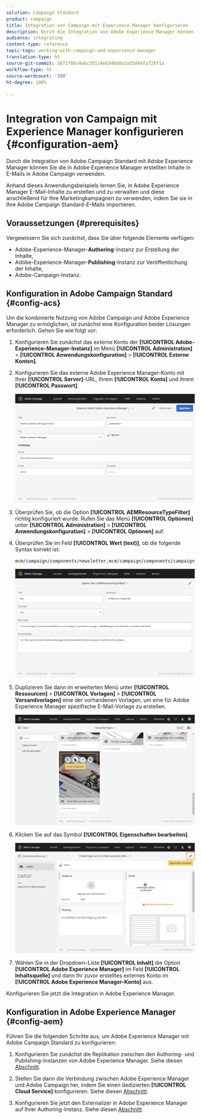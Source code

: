 ```yaml
---
solution: Campaign Standard
product: campaign
title: Integration von Campaign mit Experience Manager konfigurieren
description: Durch die Integration von Adobe Experience Manager können Sie Inhalte direkt in AEM erstellen und später in Adobe Campaign verwenden.
audience: integrating
content-type: reference
topic-tags: working-with-campaign-and-experience-manager
translation-type: ht
source-git-commit: 3672f0bc4ebc551c4eb34660a3a55d44fa726f1a
workflow-type: ht
source-wordcount: '380'
ht-degree: 100%

---
```



# Integration von Campaign mit Experience Manager konfigurieren {#configuration-aem}

Durch die Integration von Adobe Campaign Standard mit Adobe Experience Manager können Sie die in Adobe Experience Manager erstellten Inhalte in E-Mails in Adobe Campaign verwenden.

Anhand dieses Anwendungsbeispiels lernen Sie, in Adobe Experience Manager E-Mail-Inhalte zu erstellen und zu verwalten und diese anschließend für Ihre Marketingkampagnen zu verwenden, indem Sie sie in Ihre Adobe Campaign Standard-E-Mails importieren.

## Voraussetzungen {#prerequisites}

Vergewissern Sie sich zunächst, dass Sie über folgende Elemente verfügen:

* Adobe-Experience-Manager-**Authoring**-Instanz zur Erstellung der Inhalte,
* Adobe-Experience-Manager-**Publishing**-Instanz zur Veröffentlichung der Inhalte,
* Adobe-Campaign-Instanz.

## Konfiguration in Adobe Campaign Standard {#config-acs}

Um die kombinierte Nutzung von Adobe Campaign und Adobe Experience Manager zu ermöglichen, ist zunächst eine Konfiguration beider Lösungen erforderlich.
Gehen Sie wie folgt vor:

1. Konfigurieren Sie zunächst das externe Konto der **[!UICONTROL Adobe-Experience-Manager-Instanz]** im Menü **[!UICONTROL Administration]** > **[!UICONTROL Anwendungskonfiguration]** > **[!UICONTROL Externe Konten]**.

1. Konfigurieren Sie das externe Adobe Experience Manager-Konto mit Ihrer **[!UICONTROL Server]**-URL, Ihrem **[!UICONTROL Konto]** und Ihrem **[!UICONTROL Passwort]**.

   ![](assets/aem_1.png)

1. Überprüfen Sie, ob die Option **[!UICONTROL AEMResourceTypeFilter]** richtig konfiguriert wurde. Rufen Sie das Menü **[!UICONTROL Optionen]** unter **[!UICONTROL Administration]** > **[!UICONTROL Anwendungskonfiguration]** > **[!UICONTROL Optionen]** auf.

1. Überprüfen Sie im Feld **[!UICONTROL Wert (text)]**, ob die folgende Syntax korrekt ist:

   ```
   mcm/campaign/components/newsletter,mcm/campaign/components/campaign_newsletterpage,mcm/neolane/components/newsletter
   ```

   ![](assets/aem_2.png)

1. Duplizieren Sie dann im erweiterten Menü unter **[!UICONTROL Ressourcen]** > **[!UICONTROL Vorlagen]** > **[!UICONTROL Versandvorlagen]** eine der vorhandenen Vorlagen, um eine für Adobe Experience Manager spezifische E-Mail-Vorlage zu erstellen.

   ![](assets/aem_3.png)

1. Klicken Sie auf das Symbol **[!UICONTROL Eigenschaften bearbeiten]**.

   ![](assets/aem_4.png)

1. Wählen Sie in der Dropdown-Liste **[!UICONTROL Inhalt]** die Option **[!UICONTROL Adobe Experience Manager]** im Feld **[!UICONTROL Inhaltsquelle]** und dann Ihr zuvor erstelltes externes Konto im **[!UICONTROL Adobe Experience Manager-Konto]** aus.

Konfigurieren Sie jetzt die Integration in Adobe Experience Manager.

## Konfiguration in Adobe Experience Manager {#config-aem}

Führen Sie die folgenden Schritte aus, um Adobe Experience Manager mit Adobe Campaign Standard zu konfigurieren:

1. Konfigurieren Sie zunächst die Replikation zwischen den Authoring- und Publishing-Instanzen von Adobe Experience Manager. Siehe diesen [Abschnitt](https://docs.adobe.com/content/help/de-DE/experience-manager-65/administering/integration/campaignstandard.html#configuring-adobe-experience-manager).

1. Stellen Sie dann die Verbindung zwischen Adobe Experience Manager und Adobe Campaign her, indem Sie einen dedizierten **[!UICONTROL Cloud Service]** konfigurieren. Siehe diesen [Abschnitt](https://docs.adobe.com/content/help/de-DE/experience-manager-65/administering/integration/campaignstandard.html#connecting-aem-to-adobe-campaign).

1. Konfigurieren Sie jetzt den Externalizer in Adobe Experience Manager auf Ihrer Authoring-Instanz. Siehe diesen [Abschnitt](https://docs.adobe.com/content/help/de-DE/experience-manager-65/administering/integration/campaignstandard.html#configuring-the-externalizer).

